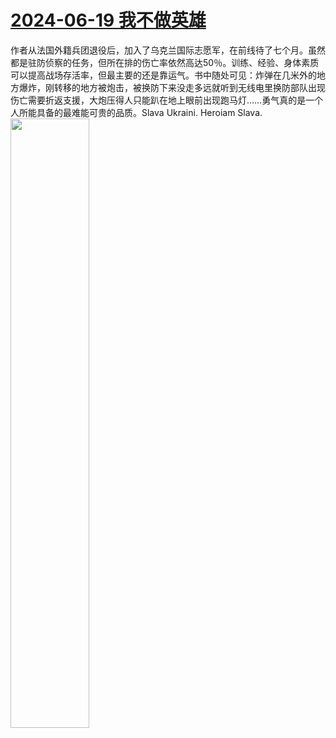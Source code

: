 # [2024-06-19 我不做英雄](https://github.com/myccnn/tuix40/issues/22)

作者从法国外籍兵团退役后，加入了乌克兰国际志愿军，在前线待了七个月。虽然都是驻防侦察的任务，但所在排的伤亡率依然高达50％。训练、经验、身体素质可以提高战场存活率，但最主要的还是靠运气。书中随处可见：炸弹在几米外的地方爆炸，刚转移的地方被炮击，被换防下来没走多远就听到无线电里换防部队出现伤亡需要折返支援，大炮压得人只能趴在地上眼前出现跑马灯……勇气真的是一个人所能具备的最难能可贵的品质。Slava Ukraini. Heroiam Slava.
<img src="https://github.com/myccnn/tuix40/assets/5852024/a4350ee8-89b7-4015-bc43-a33ab978de00" width="50%">